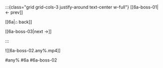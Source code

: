 :::{class="grid grid-cols-3 justify-around text-center w-full"}
[[6a-boss-01|← prev]]

[[6a|⌂ back]]

[[6a-boss-03|next →]]

:::

![[6a-boss-02.any%.mp4]]

#any% #6a #6a-boss-02